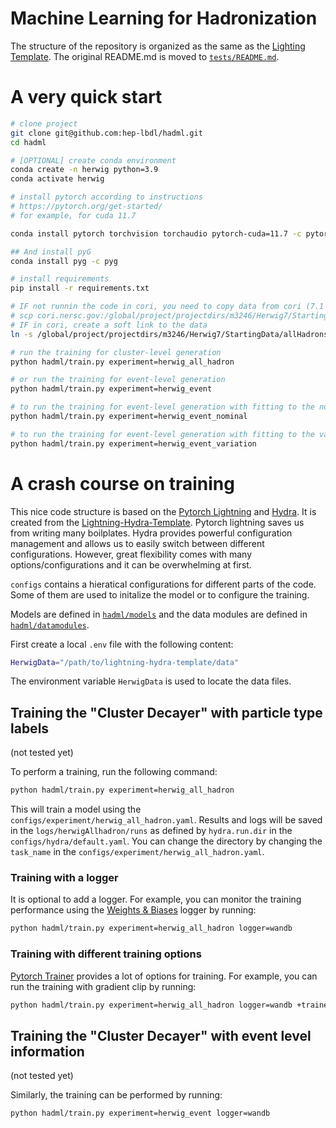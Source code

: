# Machine Learning for Hadronization

The structure of the repository is organized as the same as the 
[Lighting Template](https://github.com/ashleve/lightning-hydra-template).
The original README.md is moved to [`tests/README.md`](tests/README.md).

# A very quick start
```bash
# clone project
git clone git@github.com:hep-lbdl/hadml.git
cd hadml

# [OPTIONAL] create conda environment
conda create -n herwig python=3.9
conda activate herwig

# install pytorch according to instructions
# https://pytorch.org/get-started/
# for example, for cuda 11.7

conda install pytorch torchvision torchaudio pytorch-cuda=11.7 -c pytorch -c nvidia

## And install pyG
conda install pyg -c pyg

# install requirements
pip install -r requirements.txt

# IF not runnin the code in cori, you need to copy data from cori (7.1 GB), sorry for the large size.
# scp cori.nersc.gov:/global/project/projectdirs/m3246/Herwig7/StartingData/allHadrons_10M_mode4_with_quark_with_pert.npz data/Herwig/
# IF in cori, create a soft link to the data
ln -s /global/project/projectdirs/m3246/Herwig7/StartingData/allHadrons_10M_mode4_with_quark_with_pert.npz data/Herwig/

# run the training for cluster-level generation
python hadml/train.py experiment=herwig_all_hadron

# or run the training for event-level generation
python hadml/train.py experiment=herwig_event

# to run the training for event-level generation with fitting to the nominal Herwig sample (data samples to be downloaded at https://doi.org/10.5281/zenodo.7958362 and placed at data/Herwig/raw)
python hadml/train.py experiment=herwig_event_nominal

# to run the training for event-level generation with fitting to the variation Herwig sample (data samples to be downloaded at https://doi.org/10.5281/zenodo.7958362 and placed at data/Herwig/raw)
python hadml/train.py experiment=herwig_event_variation
```

# A crash course on training
This nice code structure is based on the [Pytorch Lightning](https://www.pytorchlightning.ai/) and [Hydra](https://hydra.cc/docs/intro/). It is created from the [Lightning-Hydra-Template](https://github.com/ashleve/lightning-hydra-template). 
Pytorch lightning saves us from writing many boilplates. Hydra provides powerful configuration management and allows us to easily switch between different configurations.
However, great flexibility comes with many options/configurations and it can be overwhelming at first.

`configs` contains a hieratical configurations for different parts of the code.
Some of them are used to initalize the model or to configure the training.

Models are defined in [`hadml/models`](hadml/models) and the data modules
are defined in [`hadml/datamodules`](hadml/datamodules).

First create a local `.env` file with the following content:
```bash
HerwigData="/path/to/lightning-hydra-template/data"
```
The environment variable `HerwigData` is used to locate the data files.

## Training the "Cluster Decayer" with particle type labels
(not tested yet)

To perform a training, run the following command:
```bash
python hadml/train.py experiment=herwig_all_hadron
```
This will train a model using the `configs/experiment/herwig_all_hadron.yaml`.
Results and logs will be saved in the `logs/herwigAllhadron/runs` as defined by `hydra.run.dir` in the `configs/hydra/default.yaml`. You can change the directory by changing the `task_name` in the `configs/experiment/herwig_all_hadron.yaml`.

### Training with a logger
It is optional to add a logger. For example, you can monitor the training 
performance using the [Weights & Biases](https://wandb.ai/site) logger by running:
```bash
python hadml/train.py experiment=herwig_all_hadron logger=wandb
```

### Training with different training options
[Pytorch Trainer](https://pytorch-lightning.readthedocs.io/en/latest/common/trainer.html) provides a lot of options for training. For example, you can run the training with gradient clip by running:
```bash
python hadml/train.py experiment=herwig_all_hadron logger=wandb +trainer.gradient_clip_val=0.5
```

## Training the "Cluster Decayer" with event level information
(not tested yet)

Similarly, the training can be performed by running:
```bash
python hadml/train.py experiment=herwig_event logger=wandb
```
